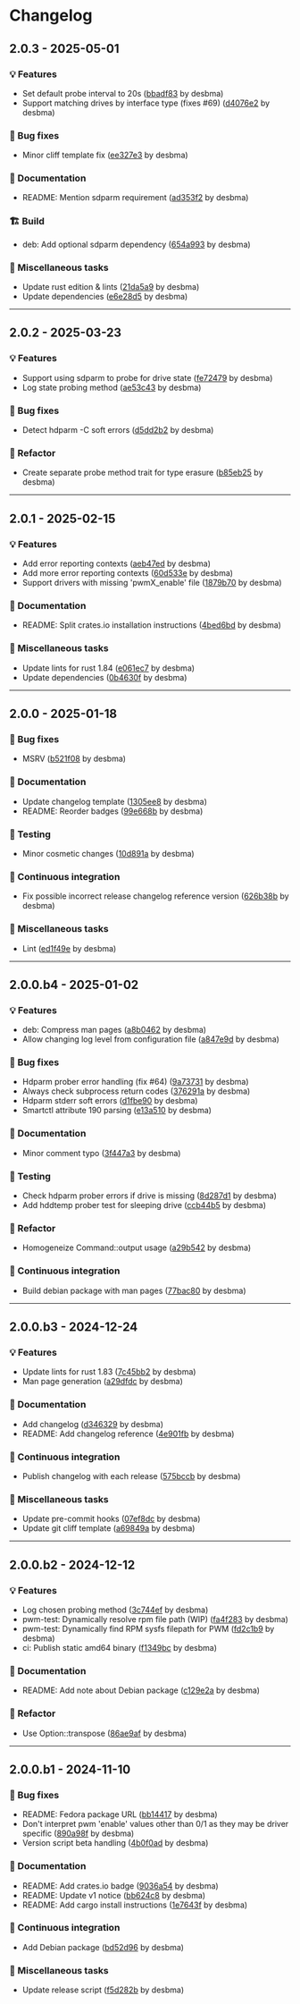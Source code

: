 # Changelog

## 2.0.3 - 2025-05-01

### <!-- 01 -->💡 Features

- Set default probe interval to 20s ([bbadf83](https://github.com/desbma/hddfancontrol/commit/bbadf8351b07377c62847c5dac32b4de42df20bd) by desbma)
- Support matching drives by interface type (fixes #69) ([d4076e2](https://github.com/desbma/hddfancontrol/commit/d4076e285243bf6ac9c58fcfd13333680a402ff2) by desbma)

### <!-- 02 -->🐛 Bug fixes

- Minor cliff template fix ([ee327e3](https://github.com/desbma/hddfancontrol/commit/ee327e3842f1ea1186b81585513d7e8d78cc164e) by desbma)

### <!-- 04 -->📗 Documentation

- README: Mention sdparm requirement ([ad353f2](https://github.com/desbma/hddfancontrol/commit/ad353f215e20c65a1dc0f7f812b8cf46fae3be7a) by desbma)

### <!-- 08 -->🏗 Build

- deb: Add optional sdparm dependency ([654a993](https://github.com/desbma/hddfancontrol/commit/654a99326e545a1122931831153eef13645554f4) by desbma)

### <!-- 10 -->🧰 Miscellaneous tasks

- Update rust edition & lints ([21da5a9](https://github.com/desbma/hddfancontrol/commit/21da5a9a163564f9a4b934d20484f1a22f7200ef) by desbma)
- Update dependencies ([e6e28d5](https://github.com/desbma/hddfancontrol/commit/e6e28d5e69cf7a36be190aceea57975bf4f63cb3) by desbma)

---

## 2.0.2 - 2025-03-23

### <!-- 01 -->💡 Features

- Support using sdparm to probe for drive state ([fe72479](https://github.com/desbma/hddfancontrol/commit/fe72479b9853e23ee3d4a3affcf38e8c091c4203) by desbma)
- Log state probing method ([ae53c43](https://github.com/desbma/hddfancontrol/commit/ae53c4319d9f7655f38812efcc3cecef7061ffaf) by desbma)

### <!-- 02 -->🐛 Bug fixes

- Detect hdparm -C soft errors ([d5dd2b2](https://github.com/desbma/hddfancontrol/commit/d5dd2b28da822f118a5125600e7e468dcf9ef50b) by desbma)

### <!-- 06 -->🚜 Refactor

- Create separate probe method trait for type erasure ([b85eb25](https://github.com/desbma/hddfancontrol/commit/b85eb25ca713349c426ed11d234ceae717f4f07d) by desbma)

---

## 2.0.1 - 2025-02-15

### <!-- 01 -->💡 Features

- Add error reporting contexts ([aeb47ed](https://github.com/desbma/hddfancontrol/commit/aeb47ed55cb39c8e1849c5c1d8321ab6445af641) by desbma)
- Add more error reporting contexts ([60d533e](https://github.com/desbma/hddfancontrol/commit/60d533e23feb8c2d487b84678f66690d3d3ef9fd) by desbma)
- Support drivers with missing 'pwmX_enable' file ([1879b70](https://github.com/desbma/hddfancontrol/commit/1879b7070d62785e3dda8aaf78a9e208abed3acc) by desbma)

### <!-- 04 -->📗 Documentation

- README: Split crates.io installation instructions ([4bed6bd](https://github.com/desbma/hddfancontrol/commit/4bed6bd183fe4c16e73f743f1367859ac1d5c577) by desbma)

### <!-- 10 -->🧰 Miscellaneous tasks

- Update lints for rust 1.84 ([e061ec7](https://github.com/desbma/hddfancontrol/commit/e061ec7e59314119f6e28055302b50ad8ec1d994) by desbma)
- Update dependencies ([0b4630f](https://github.com/desbma/hddfancontrol/commit/0b4630ff236002e568f844f055b1ef8d530fbe27) by desbma)

---

## 2.0.0 - 2025-01-18

### <!-- 02 -->🐛 Bug fixes

- MSRV ([b521f08](https://github.com/desbma/hddfancontrol/commit/b521f08e63d4c59c7f9c51729302e4c0d035e810) by desbma)

### <!-- 04 -->📗 Documentation

- Update changelog template ([1305ee8](https://github.com/desbma/hddfancontrol/commit/1305ee84e291ce13ff87f02e428dd4c17548e674) by desbma)
- README: Reorder badges ([99e668b](https://github.com/desbma/hddfancontrol/commit/99e668b7066c55263b5080c6d05b3d0b8d29c5ba) by desbma)

### <!-- 05 -->🧪 Testing

- Minor cosmetic changes ([10d891a](https://github.com/desbma/hddfancontrol/commit/10d891a2d0dd36bf5c579efec303be1311e41526) by desbma)

### <!-- 09 -->🤖 Continuous integration

- Fix possible incorrect release changelog reference version ([626b38b](https://github.com/desbma/hddfancontrol/commit/626b38bd13be679a7007db0e7a85fcc0242fad7a) by desbma)

### <!-- 10 -->🧰 Miscellaneous tasks

- Lint ([ed1f49e](https://github.com/desbma/hddfancontrol/commit/ed1f49ec8d735835921edc5e3ae555c74f6158bc) by desbma)

---

## 2.0.0.b4 - 2025-01-02

### <!-- 01 -->💡 Features

- deb: Compress man pages ([a8b0462](https://github.com/desbma/hddfancontrol/commit/a8b0462fcc903f14db8faf07d041f34a601be779) by desbma)
- Allow changing log level from configuration file ([a847e9d](https://github.com/desbma/hddfancontrol/commit/a847e9d039637f756cd4e34782aa37abe0fb6aac) by desbma)

### <!-- 02 -->🐛 Bug fixes

- Hdparm prober error handling (fix #64) ([9a73731](https://github.com/desbma/hddfancontrol/commit/9a73731953ad85175e91e2e30facdfded5db409a) by desbma)
- Always check subprocess return codes ([376291a](https://github.com/desbma/hddfancontrol/commit/376291afda1ececccd32fd67c53c02e4b6b9e3b7) by desbma)
- Hdparm stderr soft errors ([d1fbe90](https://github.com/desbma/hddfancontrol/commit/d1fbe9090aa95748a2dde2f1ea933a5dd6d1ad50) by desbma)
- Smartctl attribute 190 parsing ([e13a510](https://github.com/desbma/hddfancontrol/commit/e13a510c81903008d4011218960f8f4d2c2b6348) by desbma)

### <!-- 04 -->📗 Documentation

- Minor comment typo ([3f447a3](https://github.com/desbma/hddfancontrol/commit/3f447a3aba84eb453f99bd1a96b6bc319086a541) by desbma)

### <!-- 05 -->🧪 Testing

- Check hdparm prober errors if drive is missing ([8d287d1](https://github.com/desbma/hddfancontrol/commit/8d287d1ecb29e3aca57272fd0686a7d62c24367a) by desbma)
- Add hddtemp prober test for sleeping drive ([ccb44b5](https://github.com/desbma/hddfancontrol/commit/ccb44b5f4de45515ac709654daee4553aa4cd61d) by desbma)

### <!-- 06 -->🚜 Refactor

- Homogeneize Command::output usage ([a29b542](https://github.com/desbma/hddfancontrol/commit/a29b542d36b57c79598ae836fefacc097b41606b) by desbma)

### <!-- 09 -->🤖 Continuous integration

- Build debian package with man pages ([77bac80](https://github.com/desbma/hddfancontrol/commit/77bac80e8cfb3ab992c5675188858c5186a25090) by desbma)

---

## 2.0.0.b3 - 2024-12-24

### <!-- 01 -->💡 Features

- Update lints for rust 1.83 ([7c45bb2](https://github.com/desbma/hddfancontrol/commit/7c45bb290045c06547274b3ee1b31b8b626c8024) by desbma)
- Man page generation ([a29dfdc](https://github.com/desbma/hddfancontrol/commit/a29dfdc3989ea5c6ff40375c3b47e50615f5d0b3) by desbma)

### <!-- 04 -->📗 Documentation

- Add changelog ([d346329](https://github.com/desbma/hddfancontrol/commit/d346329cbd7254490825f1ee1ae7a86bc1751ebb) by desbma)
- README: Add changelog reference ([4e901fb](https://github.com/desbma/hddfancontrol/commit/4e901fb84aa22b13109aa95ada2b1735bf1f7d9f) by desbma)

### <!-- 09 -->🤖 Continuous integration

- Publish changelog with each release ([575bccb](https://github.com/desbma/hddfancontrol/commit/575bccb04473b929dbc579fb7dc1e445e93b01bc) by desbma)

### <!-- 10 -->🧰 Miscellaneous tasks

- Update pre-commit hooks ([07ef8dc](https://github.com/desbma/hddfancontrol/commit/07ef8dca2ef7b09ecf047374affc586060f9c3a7) by desbma)
- Update git cliff template ([a69849a](https://github.com/desbma/hddfancontrol/commit/a69849a2898552134ecadc8cdc300bf21f98e9e7) by desbma)

---

## 2.0.0.b2 - 2024-12-12

### <!-- 01 -->💡 Features

- Log chosen probing method ([3c744ef](https://github.com/desbma/hddfancontrol/commit/3c744efb8b5c1e8823257242fedcdd9225fa4187) by desbma)
- pwm-test: Dynamically resolve rpm file path (WIP) ([fa4f283](https://github.com/desbma/hddfancontrol/commit/fa4f283dc24040da1c629a2a8b179aec2e6f44f1) by desbma)
- pwm-test: Dynamically find RPM sysfs filepath for PWM ([fd2c1b9](https://github.com/desbma/hddfancontrol/commit/fd2c1b91ec1bf24a838141234a723c34f86c6e90) by desbma)
- ci: Publish static amd64 binary ([f1349bc](https://github.com/desbma/hddfancontrol/commit/f1349bcc73db1561c9254718fec3c8e4400292ac) by desbma)

### <!-- 04 -->📗 Documentation

- README: Add note about Debian package ([c129e2a](https://github.com/desbma/hddfancontrol/commit/c129e2ad91aab562ba58832490835729809b14d7) by desbma)

### <!-- 06 -->🚜 Refactor

- Use Option::transpose ([86ae9af](https://github.com/desbma/hddfancontrol/commit/86ae9afe017a359b12e28bf9e7bd87f47d35f9ad) by desbma)

---

## 2.0.0.b1 - 2024-11-10

### <!-- 02 -->🐛 Bug fixes

- README: Fedora package URL ([bb14417](https://github.com/desbma/hddfancontrol/commit/bb1441796665ceb16691c09e14c1167ad02e71e8) by desbma)
- Don't interpret pwm 'enable' values other than 0/1 as they may be driver specific ([890a98f](https://github.com/desbma/hddfancontrol/commit/890a98f35694c4be25bbd8de2e0572ba3160fa3c) by desbma)
- Version script beta handling ([4b0f0ad](https://github.com/desbma/hddfancontrol/commit/4b0f0ad1646b18f7f6e9b840493d1b6f0e88d65f) by desbma)

### <!-- 04 -->📗 Documentation

- README: Add crates.io badge ([9036a54](https://github.com/desbma/hddfancontrol/commit/9036a54d05d849b6c9863a724d380c40090ce16c) by desbma)
- README: Update v1 notice ([bb624c8](https://github.com/desbma/hddfancontrol/commit/bb624c884a01c39231b7e100f64c5a3b7540e8ca) by desbma)
- README: Add cargo install instructions ([1e7643f](https://github.com/desbma/hddfancontrol/commit/1e7643fcb394d465fe65e0586820a31b903488c8) by desbma)

### <!-- 09 -->🤖 Continuous integration

- Add Debian package ([bd52d96](https://github.com/desbma/hddfancontrol/commit/bd52d96ac44aa7888dc672aed426ab9664b774c9) by desbma)

### <!-- 10 -->🧰 Miscellaneous tasks

- Update release script ([f5d282b](https://github.com/desbma/hddfancontrol/commit/f5d282bf674a8b83c5f2cd31098e9f74bb8756e2) by desbma)
